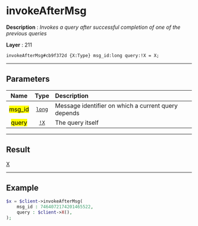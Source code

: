 # invokeAfterMsg

**Description** : *Invokes a query after successful completion of one of the previous queries*

**Layer** : 211

```tl
invokeAfterMsg#cb9f372d {X:Type} msg_id:long query:!X = X;
```

---

## Parameters

| Name | Type | Description |
| :---: | :---: | :--- |
| <mark>msg_id</mark> | [`long`](type/long) | Message identifier on which a current query depends |
| <mark>query</mark> | [`!X`](type/X) | The query itself |

---

## Result

[X](type/X)

---

## Example

```php
$x = $client->invokeAfterMsg(
	msg_id : 7464072174201465522,
	query : $client->X(),
);
```